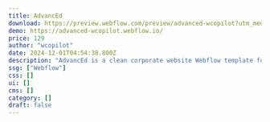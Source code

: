 ```yaml
---
title: AdvancEd
download: https://preview.webflow.com/preview/advanced-wcopilot?utm_medium=preview_link&utm_source=dashboard&utm_content=advanced-wcopilot&preview=2891ead6ebb1a1e06b179c45ea46a0ae&workflow=preview
demo: https://advanced-wcopilot.webflow.io/
price: 129
author: "wcopilot"
date: 2024-12-01T04:54:38.800Z
description: "AdvancEd is a clean corporate website Webflow template for Online Education and Courses websites. It can be easily used for online classes, online courses, online learning, online academy, school, online studying, teaching, training websites."
ssg: ["Webflow"]
css: []
ui: []
cms: []
category: []
draft: false
---
```

